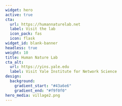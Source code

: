 ```yaml
---
widget: hero
active: true
cta:
  url: https://humannaturelab.net
  label: Visit the lab
  icon_pack: fas
  icon: flask
widget_id: blank-banner
headless: true
weight: 10
title: Human Nature Lab
cta_alt:
  url: https://yins.yale.edu
  label: Visit Yale Institute for Network Science
design:
  background:
    gradient_start: "#43a6e6"
    gradient_end: "#f9f0f0"
hero_media: village2.png
---
```

